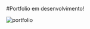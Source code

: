 #Portfolio em desenvolvimento!

![portfolio](https://user-images.githubusercontent.com/88117067/213868281-a9c4f8d1-b1bc-4050-beb6-658f662217c6.png)
